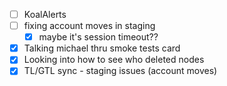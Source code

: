 * [ ] KoalAlerts
* [ ] fixing account moves in staging
  * [x] maybe it's session timeout??
* [x] Talking michael thru smoke tests card
* [x] Looking into how to see who deleted nodes
* [x] TL/GTL sync - staging issues (account moves)

